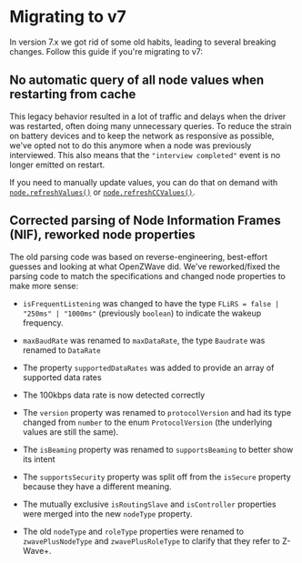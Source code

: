 # Migrating to v7

In version 7.x we got rid of some old habits, leading to several breaking changes. Follow this guide if you're migrating to v7:

## No automatic query of all node values when restarting from cache

This legacy behavior resulted in a lot of traffic and delays when the driver was restarted, often doing many unnecessary queries. To reduce the strain on battery devices and to keep the network as responsive as possible, we've opted not to do this anymore when a node was previously interviewed. This also means that the `"interview completed"` event is no longer emitted on restart.

If you need to manually update values, you can do that on demand with [`node.refreshValues()`](../api/node.md#refreshValues) or [`node.refreshCCValues()`](../api/node.md#refreshCCValues).

## Corrected parsing of Node Information Frames (NIF), reworked node properties

The old parsing code was based on reverse-engineering, best-effort guesses and looking at what OpenZWave did. We've reworked/fixed the parsing code to match the specifications and changed node properties to make more sense:

-   `isFrequentListening` was changed to have the type `FLiRS = false | "250ms" | "1000ms"` (previously `boolean`) to indicate the wakeup frequency.
-   `maxBaudRate` was renamed to `maxDataRate`, the type `Baudrate` was renamed to `DataRate`
-   The property `supportedDataRates` was added to provide an array of supported data rates
-   The 100kbps data rate is now detected correctly
-   The `version` property was renamed to `protocolVersion` and had its type changed from `number` to the enum `ProtocolVersion` (the underlying values are still the same).

-   The `isBeaming` property was renamed to `supportsBeaming` to better show its intent
-   The `supportsSecurity` property was split off from the `isSecure` property because they have a different meaning.
-   The mutually exclusive `isRoutingSlave` and `isController` properties were merged into the new `nodeType` property.
-   The old `nodeType` and `roleType` properties were renamed to `zwavePlusNodeType` and `zwavePlusRoleType` to clarify that they refer to Z-Wave+.
